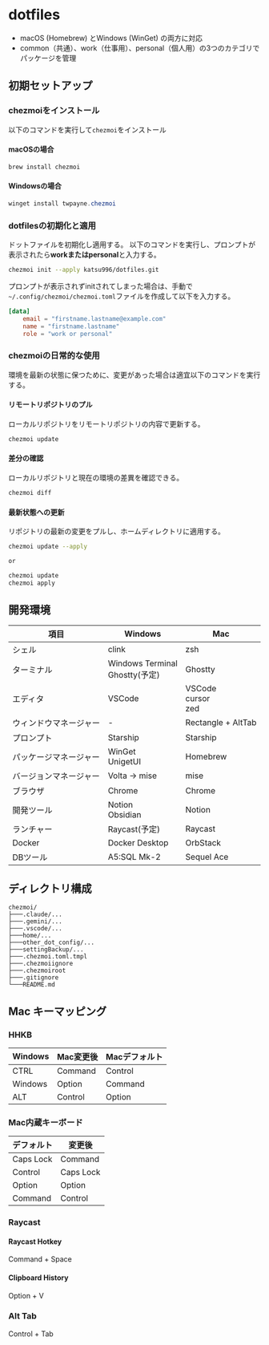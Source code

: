 # dotfiles

- macOS (Homebrew) とWindows (WinGet) の両方に対応
- common（共通）、work（仕事用）、personal（個人用）の3つのカテゴリでパッケージを管理

## 初期セットアップ

### chezmoiをインストール

以下のコマンドを実行して`chezmoi`をインストール

#### macOSの場合

```Bash
brew install chezmoi
```

#### Windowsの場合

```PowerShell
winget install twpayne.chezmoi
```

### dotfilesの初期化と適用

ドットファイルを初期化し適用する。
以下のコマンドを実行し、プロンプトが表示されたら**workまたはpersonal**と入力する。

```Bash
chezmoi init --apply katsu996/dotfiles.git
```

プロンプトが表示されずinitされてしまった場合は、手動で`~/.config/chezmoi/chezmoi.toml`ファイルを作成して以下を入力する。

```toml
[data]
    email = "firstname.lastname@example.com"
    name = "firstname.lastname"
    role = "work or personal"
```

### chezmoiの日常的な使用

環境を最新の状態に保つために、変更があった場合は適宜以下のコマンドを実行する。

#### リモートリポジトリのプル

ローカルリポジトリをリモートリポジトリの内容で更新する。

```bash
chezmoi update
```

#### 差分の確認

ローカルリポジトリと現在の環境の差異を確認できる。

```bash
chezmoi diff
```

#### 最新状態への更新

リポジトリの最新の変更をプルし、ホームディレクトリに適用する。

```bash
chezmoi update --apply

or

chezmoi update
chezmoi apply
```

## 開発環境

| 項目            | Windows                          | Mac                     |
|-----------------|----------------------------------|-------------------------|
| シェル            | clink                            | zsh                     |
| ターミナル         | Windows Terminal<br>Ghostty(予定) | Ghostty                 |
| エディタ           | VSCode                           | VSCode<br>cursor<br>zed |
| ウィンドウマネージャー | -                                | Rectangle + AltTab       |
| プロンプト         | Starship                         | Starship                 |
| パッケージマネージャー | WinGet<br>UnigetUI              | Homebrew                 |
| バージョンマネージャー | Volta → mise                    | mise                     |
| ブラウザ           | Chrome                          | Chrome                   |
| 開発ツール        | Notion<br>Obsidian               | Notion                  |
| ランチャー         | Raycast(予定)                    | Raycast                  |
| Docker          | Docker Desktop                   | OrbStack                |
| DBツール          | A5:SQL Mk-2                      | Sequel Ace              |

## ディレクトリ構成

```
chezmoi/
├───.claude/...
├───.gemini/...
├───.vscode/...
├───home/...
├───other_dot_config/...
├───settingBackup/...
├───.chezmoi.toml.tmpl
├───.chezmoiignore
├───.chezmoiroot
├───.gitignore
└───README.md
```

## Mac キーマッピング

### HHKB

| Windows | Mac変更後 | Macデフォルト |
|------|------|------|
| CTRL | Command | Control |
| Windows| Option | Command |
| ALT| Control | Option |

### Mac内蔵キーボード

| デフォルト| 変更後 |
|------|------|
| Caps Lock |Command |
| Control | Caps Lock |
| Option | Option |
| Command | Control |

### Raycast

#### Raycast Hotkey

Command + Space

#### Clipboard History

Option + V

### Alt Tab

Control + Tab
